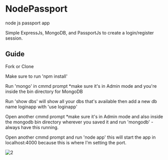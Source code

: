 # NodePassport
node js passport app
<p>Simple ExpressJs, MongoDB, and PassportJs to create a login/register session.</p>

## Guide
Fork or Clone
<p>Make sure to run 'npm install'<p>

<p>Run 'mongo' in cmmd prompt *make sure it's in Admin mode and you're inside the bin directory for MongoDB
<p>Run 'show dbs' will show all your dbs that's available then add a new db name loginapp with 'use loginapp'
<p>Open another cmmd prompt *make sure it's in Admin mode and also inside the mongodb bin directory wherever you saved it and run 'mongodb' - always have this running.
<p>Open another cmmd prompt and run 'node app' this will start the app in localhost:4000 because this is where I'm setting the port.

![2](https://user-images.githubusercontent.com/3925903/36260065-3dc8d626-122e-11e8-89aa-390a94bc8780.PNG)
